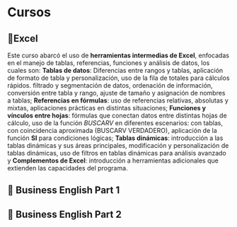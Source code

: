 # Cursos

## 📗Excel
Este curso abarcó el uso de **herramientas intermedias de Excel**, enfocadas en el manejo de tablas, referencias, funciones y análisis de datos, los cuales son: **Tablas de datos**: Diferencias entre rangos y tablas, aplicación de formato de tabla y personalización, uso de la fila de totales para cálculos rápidos. filtrado y segmentación de datos, ordenación de información, conversión entre tabla y rango, ajuste de tamaño y asignación de nombres a tablas; **Referencias en fórmulas**: uso de referencias relativas, absolutas y mixtas, aplicaciones prácticas en distintas situaciones; **Funciones y vínculos entre hojas**: fórmulas que conectan datos entre distintas hojas de cálculo, uso de la función *BUSCARV* en diferentes escenarios: con tablas, con coincidencia aproximada (BUSCARV VERDADERO), aplicación de la función **SI** para condiciones lógicas; **Tablas dinámicas**: introducción a las tablas dinámicas y sus áreas principales, modificación y personalización de tablas dinámicas, uso de filtros en tablas dinámicas para análisis avanzado y **Complementos de Excel**: introducción a herramientas adicionales que extienden las capacidades del programa.  

## 💼 Business English Part 1
## 💼 Business English Part 2

